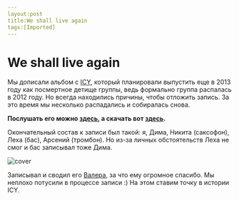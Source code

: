```yaml
---
layout:post
title:We shall live again
tags:[Imported]
---
```

# We shall live again

Мы дописали альбом с [ICY](http://vk.com/icyspb), который планировали выпустить еще в 2013 году как посмертное детище группы, ведь формально группа распалась в 2012 году. Но всегда находились причины, чтобы отложить запись. За это время мы несколько распадались и собиралась снова.

**Послушать его можно [здесь](https://vk.com/audios-921045), а скачать вот [здесь](https://yadi.sk/d/vDQdPIYguJfkG).**

Окончательный состав к записи был такой: я, Дима, Никита (саксофон), Леха (бас), Арсений (тромбон). Но из-за личных обстоятельств Леха не смог и бас записывал тоже Дима. 

![cover](https://vlaim.s3.amazonaws.com/uploads/2016/08/cover.png)

Записывал и сводил его [Валера](http://vk.com/selfwave), за что ему огромное спасибо. Мы неплохо потусили в процессе записи :)
На этом ставим точку в истории ICY.